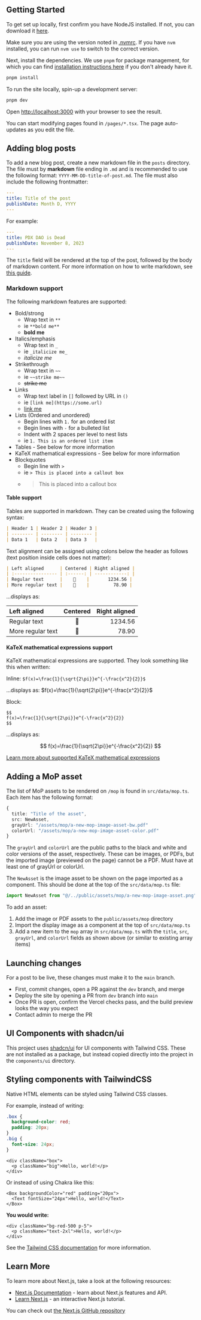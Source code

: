 ## Getting Started

To get set up locally, first confirm you have NodeJS installed. If not, you can download it [here](https://nodejs.org/en/download/).

Make sure you are using the version noted in [.nvmrc](.nvmrc). If you have `nvm` installed, you can run `nvm use` to switch to the correct version.

Next, install the dependencies. We use `pnpm` for package management, for which you can find [installation instructions here](https://pnpm.io/installation) if you don't already have it.

```bash
pnpm install
```

To run the site locally, spin-up a development server:

```bash
pnpm dev
```

Open [http://localhost:3000](http://localhost:3000) with your browser to see the result.

You can start modifying pages found in `/pages/*.tsx`. The page auto-updates as you edit the file.

## Adding blog posts

To add a new blog post, create a new markdown file in the `posts` directory. The file must by **markdown** file ending in `.md` and is recommended to use the following format: `YYYY-MM-DD-title-of-post.md`. The file must also include the following frontmatter:

```yaml
---
title: Title of the post
publishDate: Month D, YYYY
---
```

For example:

```yaml
---
title: PDX DAO is Dead
publishDate: November 8, 2023
---
```

The `title` field will be rendered at the top of the post, followed by the body of markdown content. For more information on how to write markdown, see [this guide](https://www.markdownguide.org/).

### Markdown support

The following markdown features are supported:

- Bold/strong
  - Wrap text in `**`
  - ie `**bold me**`
  - **bold me**
- Italics/emphasis
  - Wrap text in `_`
  - ie `_italicize me_`
  - _italicize me_
- Strikethrough
  - Wrap text in `~~`
  - ie `~~strike me~~`
  - ~~strike me~~
- Links
  - Wrap text label in `[]` followed by URL in `()`
  - ie `[link me](https://some.url)`
  - [link me](https://some.url)
- Lists (Ordered and unordered)
  - Begin lines with `1.` for an ordered list
  - Begin lines with `-` for a bulleted list
  - Indent with 2 spaces per level to nest lists
  - ie `1. This is an ordered list item`
- Tables - See below for more information
- KaTeX mathematical expressions - See below for more information
- Blockquotes
  - Begin line with `>`
  - ie `> This is placed into a callout box`
  - > This is placed into a callout box

#### Table support

Tables are supported in markdown. They can be created using the following syntax:

```markdown
| Header 1 | Header 2 | Header 3 |
| -------- | -------- | -------- |
| Data 1   | Data 2   | Data 3   |
```

Text alignment can be assigned using colons below the header as follows (text position inside cells does not matter):

```markdown
| Left aligned      | Centered | Right aligned |
| :---------------- | :------: | ------------: | 
| Regular text      |    🙂    |       1234.56 |
| More regular text |    🎉    |         78.90 |
```

...displays as:

| Left aligned      | Centered | Right aligned |
| :---------------- | :------: | ------------: |
| Regular text      |    🙂    |       1234.56 |
| More regular text |    🎉    |         78.90 |

#### KaTeX mathematical expressions support

KaTeX mathematical expressions are supported. They look something like this when written:

Inline: `$f(x)=\frac{1}{\sqrt{2\pi}}e^{-\frac{x^2}{2}}$`

...displays as: $f(x)=\frac{1}{\sqrt{2\pi}}e^{-\frac{x^2}{2}}$

Block:

```
$$
f(x)=\frac{1}{\sqrt{2\pi}}e^{-\frac{x^2}{2}}
$$
```

...displays as:

$$
f(x)=\frac{1}{\sqrt{2\pi}}e^{-\frac{x^2}{2}}
$$

[Learn more about supported KaTeX mathematical expressions](https://katex.org/docs/supported)

## Adding a MoP asset

The list of MoP assets to be rendered on `/mop` is found in `src/data/mop.ts`. Each item has the following format:

```ts
{
  title: "Title of the asset",
  src: NewAsset,
  grayUrl: "/assets/mop/a-new-mop-image-asset-bw.pdf"
  colorUrl: "/assets/mop/a-new-mop-image-asset-color.pdf"
}
```

The `grayUrl` and `colorUrl` are the public paths to the black and white and color versions of the asset, respectively. These can be images, or PDFs, but the imported image (previewed on the page) cannot be a PDF. Must have at least one of grayUrl or colorUrl.

The `NewAsset` is the image asset to be shown on the page imported as a component. This should be done at the top of the `src/data/mop.ts` file:

```ts
import NewAsset from "@/../public/assets/mop/a-new-mop-image-asset.png"
```

To add an asset:

1. Add the image or PDF assets to the `public/assets/mop` directory
1. Import the display image as a component at the top of `src/data/mop.ts`
1. Add a new item to the `mop` array in `src/data/mop.ts` with the `title`, `src`, `grayUrl`, and `colorUrl` fields as shown above (or similar to existing array items)

## Launching changes

For a post to be live, these changes must make it to the `main` branch.

- First, commit changes, open a PR against the `dev` branch, and merge
- Deploy the site by opening a PR from `dev` branch into `main`
- Once PR is open, confirm the Vercel checks pass, and the build preview looks the way you expect
- Contact admin to merge the PR

## UI Components with shadcn/ui

This project uses [shadcn/ui](https://ui.shadcn.com/) for UI components with Tailwind CSS. These are not installed as a package, but instead copied directly into the project in the `components/ui` directory.

## Styling components with TailwindCSS

Native HTML elements can be styled using Tailwind CSS classes.

For example, instead of writing:

```css
.box {
  background-color: red;
  padding: 20px;
}
.big {
  font-size: 24px;
}
```

```tsx
<div className="box">
  <p className="big">Hello, world!</p>
</div>
```

Or instead of using Chakra like this:

```tsx
<Box backgroundColor="red" padding="20px">
  <Text fontSize="24px">Hello, world!</Text>
</Box>
```

**You would write:**

```tsx
<div className="bg-red-500 p-5">
  <p className="text-2xl">Hello, world!</p>
</div>
```

See the [Tailwind CSS documentation](https://tailwindcss.com/docs) for more information.

## Learn More

To learn more about Next.js, take a look at the following resources:

- [Next.js Documentation](https://nextjs.org/docs) - learn about Next.js features and API.
- [Learn Next.js](https://nextjs.org/learn) - an interactive Next.js tutorial.

You can check out [the Next.js GitHub repository](https://github.com/vercel/next.js/)
